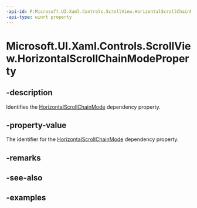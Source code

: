 ```yaml
---
-api-id: P:Microsoft.UI.Xaml.Controls.ScrollView.HorizontalScrollChainModeProperty
-api-type: winrt property
---
```


# Microsoft.UI.Xaml.Controls.ScrollView.HorizontalScrollChainModeProperty

<!--
public static Windows.UI.Xaml.DependencyProperty HorizontalScrollChainModeProperty { get; }
-->


## -description

Identifies the [HorizontalScrollChainMode](scrollview_horizontalscrollchainmode.md) dependency property.

## -property-value

The identifier for the [HorizontalScrollChainMode](scrollview_horizontalscrollchainmode.md) dependency property.

## -remarks

## -see-also

## -examples


